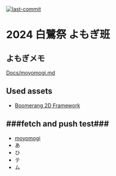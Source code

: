 [![last-commit](https://img.shields.io/github/last-commit/Nisk36/Hackathon)](https://github.com/Nisk36/Hackathon/commits/master)

# 2024 白鷺祭 よもぎ班

## よもぎメモ

[Docs/moyomogi.md](https://github.com/moyomogi/2024ShirasagiPuzzle/blob/master/Docs/moyomogi.md)

## Used assets

- [Boomerang 2D Framework](https://assetstore.unity.com/packages/templates/systems/boomerang-2d-framework-164608)

## ###fetch and push test###

- [moyomogi](https://github.com/moyomogi?tab=repositories)
- あ
- ひ
- テ
- ム
